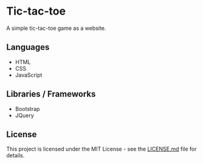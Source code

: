 # Tic-tac-toe
A simple tic-tac-toe game as a website.

## Languages
* HTML
* CSS
* JavaScript

## Libraries / Frameworks
* Bootstrap
* JQuery

## License
This project is licensed under the MIT License - see the [LICENSE.md](LICENSE.md) file for details.

